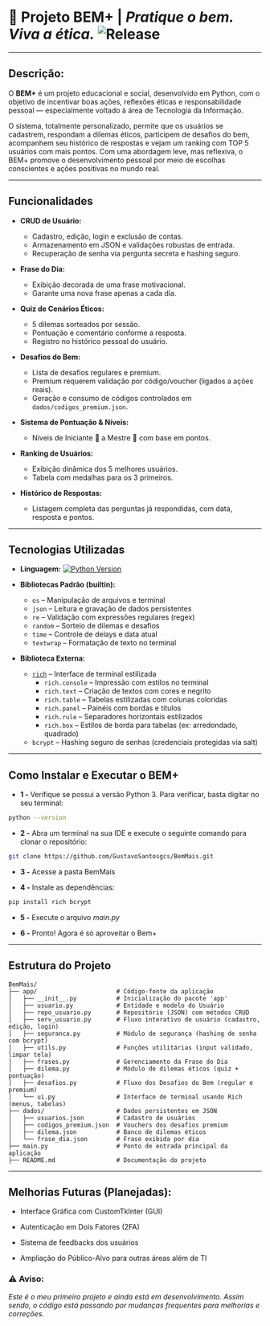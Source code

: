 # 🧠 **Projeto BEM+ | _Pratique o bem. Viva a ética._** ![Release](https://img.shields.io/badge/release-2.0.0-blue) 
---

##   **Descrição:**

O **BEM+** é um projeto educacional e social, desenvolvido em Python, com o objetivo de incentivar boas ações, reflexões éticas e responsabilidade pessoal — especialmente voltado à área de Tecnologia da Informação.

O sistema, totalmente personalizado, permite que os usuários se cadastrem, respondam a dilemas éticos, participem de desafios do bem, acompanhem seu histórico de respostas e vejam um ranking com TOP 5 usuários com mais pontos. Com uma abordagem leve, mas reflexiva, o BEM+ promove o desenvolvimento pessoal por meio de escolhas conscientes e ações positivas no mundo real.

---
##  **Funcionalidades**

- **CRUD de Usuário:**  
  - Cadastro, edição, login e exclusão de contas.  
  - Armazenamento em JSON e validações robustas de entrada.  
  - Recuperação de senha via pergunta secreta e hashing seguro.

- **Frase do Dia:**  
  - Exibição decorada de uma frase motivacional.  
  - Garante uma nova frase apenas a cada dia.

- **Quiz de Cenários Éticos:**  
  - 5 dilemas sorteados por sessão.  
  - Pontuação e comentário conforme a resposta.  
  - Registro no histórico pessoal do usuário.

- **Desafios do Bem:**  
  - Lista de desafios regulares e premium.  
  - Premium requerem validação por código/voucher (ligados a ações reais).  
  - Geração e consumo de códigos controlados em `dados/codigos_premium.json`.

- **Sistema de Pontuação & Níveis:**  
  - Níveis de Iniciante 🐣 a Mestre 👑 com base em pontos.

- **Ranking de Usuários:**  
  - Exibição dinâmica dos 5 melhores usuários.  
  - Tabela com medalhas para os 3 primeiros.

- **Histórico de Respostas:**  
  - Listagem completa das perguntas já respondidas, com data, resposta e pontos.

---
## **Tecnologias Utilizadas**

- **Linguagem:** [![Python Version](https://img.shields.io/badge/python-3.10+-blue)](https://www.python.org/)

- **Bibliotecas Padrão (builtin):**
  - `os` – Manipulação de arquivos e terminal  
  - `json` – Leitura e gravação de dados persistentes  
  - `re` – Validação com expressões regulares (regex)  
  - `random` – Sorteio de dilemas e desafios  
  - `time` – Controle de delays e data atual  
  - `textwrap` – Formatação de texto no terminal

- **Biblioteca Externa:**
  - [`rich`](https://rich.readthedocs.io/en/stable/) – Interface de terminal estilizada  
    - `rich.console` – Impressão com estilos no terminal  
    - `rich.text` – Criação de textos com cores e negrito  
    - `rich.table` – Tabelas estilizadas com colunas coloridas  
    - `rich.panel` – Painéis com bordas e títulos  
    - `rich.rule` – Separadores horizontais estilizados  
    - `rich.box` – Estilos de borda para tabelas (ex: arredondado, quadrado)
  - `bcrypt` – Hashing seguro de senhas (credenciais protegidas via salt)
---

##  **Como Instalar e Executar o BEM+**

- **1 -** Verifique se possui a versão Python 3.
  Para verificar, basta digitar no seu terminal: 

```bash
python --version
```  

- **2 -** Abra um terminal na sua IDE e execute o seguinte comando para clonar o repositório:

```bash
git clone https://github.com/GustavoSantosgcs/BemMais.git
```

- **3 -** Acesse a pasta BemMais

- **4 -** Instale as dependências:

```bash
pip install rich bcrypt
```

- **5 -** Execute o arquivo *main.py*

- **6 -** Pronto! Agora é só aproveitar o Bem+

---
##  **Estrutura do Projeto**
```
BemMais/
├── app/                      # Código-fonte da aplicação
│   ├── __init__.py           # Inicialização do pacote 'app'
│   ├── usuario.py            # Entidade e modelo do Usuário
│   ├── repo_usuario.py       # Repositório (JSON) com métodos CRUD
│   ├── serv_usuario.py       # Fluxo interativo de usuário (cadastro, edição, login)
│   ├── seguranca.py          # Módulo de segurança (hashing de senha com bcrypt)
│   ├── utils.py              # Funções utilitárias (input validado, limpar tela)
│   ├── frases.py             # Gerenciamento da Frase do Dia
│   ├── dilema.py             # Módulo de dilemas éticos (quiz + pontuação)
│   ├── desafios.py           # Fluxo dos Desafios do Bem (regular e premium)
│   └── ui.py                 # Interface de terminal usando Rich (menus, tabelas)
├── dados/                    # Dados persistentes em JSON
│   ├── usuarios.json         # Cadastro de usuários
│   ├── codigos_premium.json  # Vouchers dos desafios premium
│   ├── dilema.json           # Banco de dilemas éticos
│   └── frase_dia.json        # Frase exibida por dia
├── main.py                   # Ponto de entrada principal da aplicação
├── README.md                 # Documentação do projeto

```
---
## **Melhorias Futuras (Planejadas):**

-  Interface Gráfica com CustomTkInter (GUI)

-  Autenticação em Dois Fatores (2FA)

- Sistema de feedbacks dos usuários

- Ampliação do Público-Alvo para outras áreas além de TI


### ⚠️ **Aviso:**
 *Este é o meu primeiro projeto e ainda está em desenvolvimento. Assim sendo, o código está passando por mudanças frequentes para melhorias e correções.*